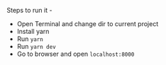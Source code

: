 Steps to run it -

- Open Terminal and change dir to current project
- Install yarn
- Run `yarn`
- Run `yarn dev`
- Go to browser and open `localhost:8000`
